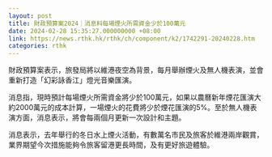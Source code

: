 ```yaml
---
layout: post
title: 財政預算案2024｜消息料每場煙火所需資金少於100萬元
date: 2024-02-28 15:35:27.000000000 +08:00
link: https://news.rthk.hk/rthk/ch/component/k2/1742291-20240228.htm
categories: rthk
---
```


財政預算案表示，旅發局將以維港夜空為背景，每月舉辦煙火及無人機表演，並會重新打造「幻彩詠香江」燈光音樂匯演。

消息指，現時預計每場煙火所需資金將少於100萬元，如果以農曆新年煙花匯演大約2000萬元的成本計算，一場煙火的花費將少於煙花匯演的5%。至於無人機表演方面，消息表示，將會每兩個月更新一次設計和主題。

消息表示，去年舉行的冬日水上煙火活動，有數萬名巿民及旅客於維港兩岸觀賞，業界期望今次措施能夠令旅客留港更長時間，及有更好旅遊體驗。
